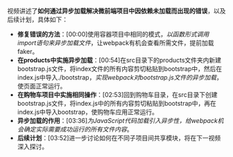 


视频讲述了**如何通过异步加载解决微前端项目中因依赖未加载而出现的错误**，以及后续计划，具体如下：


- **修复错误的方法**：[00:00]使用容器项目中相同的模式，*以函数形式调用import语句来异步加载文件*，让webpack有机会查看所需文件，提前加载faker。
- **在products中实施异步加载**：[00:54]在src目录下的products文件夹内新建bootstrap.js文件，将index文件的所有内容剪切粘贴到bootstrap中，然后在index.js中导入./bootstrap，*实现webpack对bootstrap.js文件的异步加载*，使页面正常运行。
- **在购物车项目中实施相同操作**：[02:53]回到购物车目录，在src目录下创建bootstrap.js文件，将index.js中的所有内容剪切粘贴到bootstrap中，再在index.js中导入bootstrap，使购物车应用正常运行。
- **异步加载的作用**：[03:36]*为JavaScript代码加载引入异步性，给webpack机会确定实际需要成功运行的所有文件内容*。
- **后续计划**：[03:52]进一步讨论如何在不同子项目间共享模块，将在下一视频深入探讨。